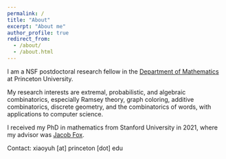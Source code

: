 ```yaml
---
permalink: /
title: "About"
excerpt: "About me"
author_profile: true
redirect_from: 
  - /about/
  - /about.html
---
```


I am a NSF postdoctoral research fellow in the [Department of Mathematics](https://www.math.princeton.edu/) at Princeton University.

My  research interests are extremal, probabilistic, and algebraic combinatorics, especially Ramsey theory, graph coloring, additive combinatorics, discrete geometry, and the combinatorics of words, with applications to computer science.

I received my PhD in mathematics from Stanford University in 2021, where my advisor was [Jacob Fox](https://stanford.edu/~jacobfox/).

Contact: xiaoyuh [at] princeton [dot] edu
